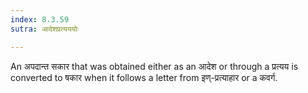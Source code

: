 ```yaml
---
index: 8.3.59
sutra: आदेशप्रत्यययोः

---
```

An अपदान्त सकार that was obtained either as an आदेश or through a प्रत्यय  is converted to षकार when it follows a letter from इण्-प्रत्याहार or a कवर्ग.